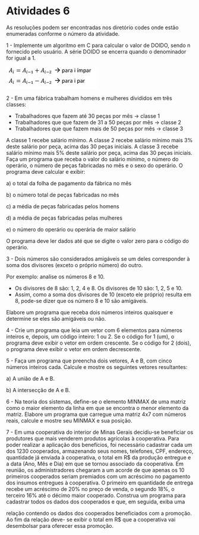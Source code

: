 <h1>Atividades 6 </h1>

<p> As resoluções podem ser encontradas nos diretório codes onde estão enumeradas conforme o número da atividade. </p>

<p>1 - Implemente um algoritmo em C para calcular o valor de DOIDO, sendo n fornecido pelo usuário. A série DOIDO se encerra quando o denominador for igual a 1.  </p>

![alt text](https://github.com/souza10v/Exercicios-em-C/blob/main/activities4/images/05.jpg?raw=true)

<p>2 - Em uma fábrica trabalham homens e mulheres divididos em três classes:  </p>

<ul>
<li> Trabalhadores que fazem até 30 peças por mês → classe 1 </li>
<li> Trabalhadores que que fazem de 31 a 50 peças por mês → classe 2 </li>
<li> Trabalhadores que que fazem mais de 50 peças por mês → classe 3</li>
</ul>
  
<p>A classe 1 recebe salário mínimo. A classe 2 recebe salário mínimo mais 3% deste salário por peça, acima das 30 peças iniciais. A classe 3 recebe salário mínimo mais 5% deste salário por peça, acima das 30 peças iniciais. Faça um programa que receba o valor do salário mínimo, o número do operário, o número de peças fabricadas no mês e o sexo do operário. O programa deve calcular e exibir: </p>

<p> a) o total da folha de pagamento da fábrica no mês </p>
<p> b) o número total de peças fabricadas no mês </p>
<p> c) a média de peças fabricadas pelos homens </p>
<p> d) a média de peças fabricadas pelas mulheres </p>
<p> e) o número do operário ou operária de maior salário </p>

<p> O programa deve ler dados até que se digite o valor zero para o código do operário. </p>

<p>3 - Dois números são considerados amigáveis se um deles corresponder à soma dos divisores (exceto
o próprio número) do outro. </p>

<p> Por exemplo: analise os números 8 e 10. </p>

<ul>
<li> Os divisores de 8 são: 1, 2, 4 e 8. Os divisores de 10 são: 1, 2, 5 e 10.</li>
<li> Assim, como a soma dos divisores de 10 (exceto ele próprio) resulta em 8, pode-se dizer
que os número 8 e 10 são amigáveis.</li>
</ul>

<p> Elabore um programa que receba dois números inteiros quaisquer e determine se eles são
amigáveis ou não.</p>

<p> 4 - Crie um programa que leia um vetor com 6 elementos para números inteiros e, depois, um código
inteiro: 1 ou 2. Se o código for 1 (um), o programa deve exibir o vetor em ordem crescente. Se o
código for 2 (dois), o programa deve exibir o vetor em ordem decrescente. </p>

<p>5 - Faça um programa que preencha dois vetores, A e B, com cinco números inteiros cada. Calcule e
mostre os seguintes vetores resultantes:</p>

<p> a) A união de A e B.</p>
<p> b) A intersecção de A e B. </p>

<p> 6 - Na teoria dos sistemas, define-se o elemento MINMAX de uma matriz como o maior elemento da
linha em que se encontra o menor elemento da matriz. Elabore um programa que carregue uma
matriz 4x7 com números reais, calcule e mostre seu MINMAX e sua posição. </p>

<p> 7 - Em uma cooperativa do interior de Minas Gerais decidiu-se beneficiar os produtores que mais
venderem produtos agrícolas à cooperativa. Para poder realizar a aplicação dos benefícios, foi
necessário cadastrar cada um dos 1230 cooperados, armazenando seus nomes, telefones, CPF,
endereço, quantidade já enviada à cooperativa, o total em R$ da produção entregue e a data (Ano,
Mês e Dia) em que se tornou associado da cooperativa. Em reunião, os administradores chegaram
a um acorde de que apenas os 10 primeiros cooperados seriam premiados com um acréscimo no
pagamento dos insumos entregues à cooperativa. O primeiro em quantidade de entrega recebe um
acréscimo de 20% no preço de venda, o segundo 18%, o terceiro 16% até o décimo maior
cooperado.
Construa um programa para cadastrar todos os dados dos cooperados e que, em seguida, exiba uma

relação contendo os dados dos cooperados beneficiados com a promoção. Ao fim da relação deve-
se exibir o total em R$ que a cooperativa vai desembolsar para oferecer essa promoção. </p>
